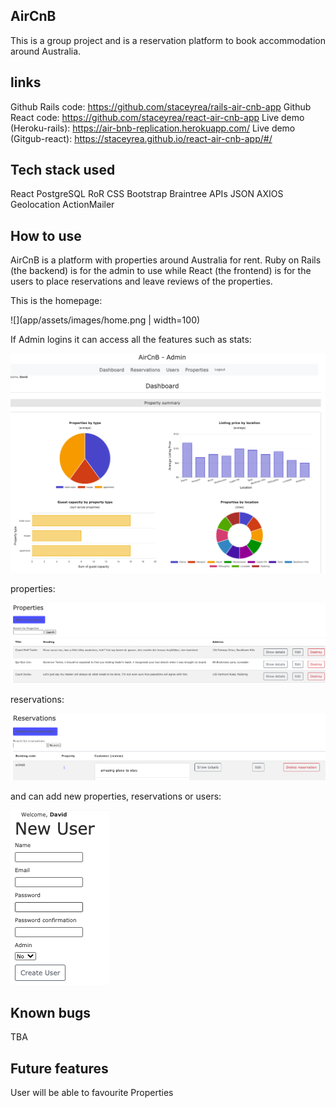 AirCnB
-----------------------------------------------------

This is a group project and is a reservation platform to book accommodation around Australia.

links
------------------------------------------------------
Github Rails code: https://github.com/staceyrea/rails-air-cnb-app
Github React code: https://github.com/staceyrea/react-air-cnb-app
Live demo (Heroku-rails): https://air-bnb-replication.herokuapp.com/
Live demo (Gitgub-react): https://staceyrea.github.io/react-air-cnb-app/#/

Tech stack used
------------------------------------------------------

React
PostgreSQL
RoR
CSS
Bootstrap
Braintree
APIs
JSON
AXIOS
Geolocation
ActionMailer



How to use
------------------------------------------------------

AirCnB is a platform with properties around Australia for rent. Ruby on Rails (the backend) is for the admin to use while React (the frontend) is for the users to place reservations and leave reviews of the properties.

This is the homepage:

![](app/assets/images/home.png | width=100)

If Admin logins it can access all the features such as stats:

![](app/assets/images/dashboard.png)

properties:

![](app/assets/images/properties.png)

reservations:

![](app/assets/images/reservation.png)

and can add new properties, reservations or users:

![](app/assets/images/newuser.png)




Known bugs
------------------------------------------------------
TBA

Future features
------------------------------------------------------
User will be able to favourite Properties
